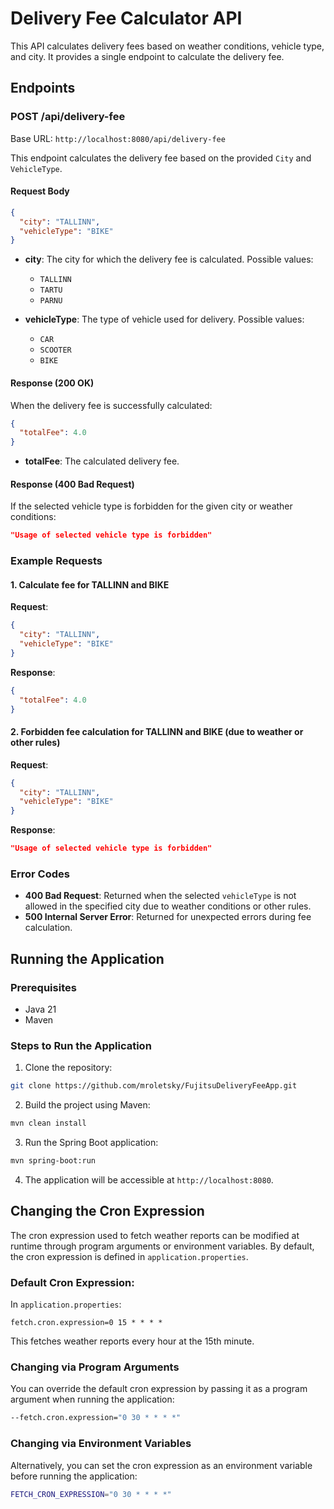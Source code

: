
# Delivery Fee Calculator API

This API calculates delivery fees based on weather conditions, vehicle type, and city. It provides a single endpoint to calculate the delivery fee.

## Endpoints

### POST /api/delivery-fee

Base URL: `http://localhost:8080/api/delivery-fee`

This endpoint calculates the delivery fee based on the provided `City` and `VehicleType`.

#### Request Body

```json
{
  "city": "TALLINN",
  "vehicleType": "BIKE"
}
```

- **city**: The city for which the delivery fee is calculated. Possible values:
  - `TALLINN`
  - `TARTU`
  - `PARNU`
  
- **vehicleType**: The type of vehicle used for delivery. Possible values:
  - `CAR`
  - `SCOOTER`
  - `BIKE`

#### Response (200 OK)

When the delivery fee is successfully calculated:

```json
{
  "totalFee": 4.0
}
```

- **totalFee**: The calculated delivery fee.

#### Response (400 Bad Request)

If the selected vehicle type is forbidden for the given city or weather conditions:

```json
"Usage of selected vehicle type is forbidden"
```

### Example Requests

#### 1. Calculate fee for **TALLINN** and **BIKE**

**Request**:

```json
{
  "city": "TALLINN",
  "vehicleType": "BIKE"
}
```

**Response**:

```json
{
  "totalFee": 4.0
}
```

#### 2. Forbidden fee calculation for **TALLINN** and **BIKE** (due to weather or other rules)

**Request**:

```json
{
  "city": "TALLINN",
  "vehicleType": "BIKE"
}
```

**Response**:

```json
"Usage of selected vehicle type is forbidden"
```

### Error Codes

- **400 Bad Request**: Returned when the selected `vehicleType` is not allowed in the specified city due to weather conditions or other rules.
- **500 Internal Server Error**: Returned for unexpected errors during fee calculation.

## Running the Application

### Prerequisites

- Java 21
- Maven

### Steps to Run the Application

1. Clone the repository:

```bash
git clone https://github.com/mroletsky/FujitsuDeliveryFeeApp.git
```

2. Build the project using Maven:

```bash
mvn clean install
```

3. Run the Spring Boot application:

```bash
mvn spring-boot:run
```

4. The application will be accessible at `http://localhost:8080`.


## Changing the Cron Expression

The cron expression used to fetch weather reports can be modified at runtime through program arguments or environment variables. By default, the cron expression is defined in `application.properties`.

### Default Cron Expression:

In `application.properties`:

```properties
fetch.cron.expression=0 15 * * * *
```

This fetches weather reports every hour at the 15th minute.

### Changing via Program Arguments

You can override the default cron expression by passing it as a program argument when running the application:

```bash
--fetch.cron.expression="0 30 * * * *"
```
### Changing via Environment Variables

Alternatively, you can set the cron expression as an environment variable before running the application:

```bash
FETCH_CRON_EXPRESSION="0 30 * * * *"
```
